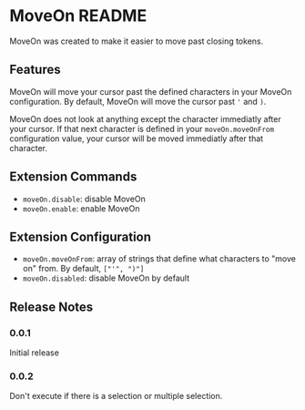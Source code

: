 # MoveOn README

MoveOn was created to make it easier to move past closing tokens.

## Features

MoveOn will move your cursor past the defined characters in your MoveOn configuration. By default, MoveOn will move the cursor past `'` and `)`.

MoveOn does not look at anything except the character immediatly after your cursor. If that next character is defined in your `moveOn.moveOnFrom` configuration value, your cursor will be moved immediatly after that character.

## Extension Commands

* `moveOn.disable`: disable MoveOn
* `moveOn.enable`: enable MoveOn

## Extension Configuration

* `moveOn.moveOnFrom`: array of strings that define what characters to "move on" from. By default, `["'", ")"]`
* `moveOn.disabled`: disable MoveOn by default

## Release Notes

### 0.0.1

Initial release

### 0.0.2

Don't execute if there is a selection or multiple selection.
